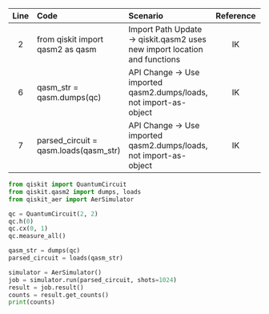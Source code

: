 | Line | Code | Scenario | Reference | Artifact | Refactoring |
| :--: | :--- | :------- | :-------: | :------- | :---------- |
| 2 | from qiskit import qasm2 as qasm | Import Path Update -> qiskit.qasm2 uses new import location and functions | IK | qiskit.qasm2 | from qiskit.qasm2 import dumps, loads |
| 6 | qasm_str = qasm.dumps(qc) | API Change -> Use imported qasm2.dumps/loads, not import-as-object | IK | qiskit.qasm2.dumps | qasm_str = dumps(qc) |
| 7 | parsed_circuit = qasm.loads(qasm_str) | API Change -> Use imported qasm2.dumps/loads, not import-as-object | IK | qiskit.qasm2.loads | parsed_circuit = loads(qasm_str) |

```python
from qiskit import QuantumCircuit
from qiskit.qasm2 import dumps, loads
from qiskit_aer import AerSimulator

qc = QuantumCircuit(2, 2)
qc.h(0)
qc.cx(0, 1)
qc.measure_all()

qasm_str = dumps(qc)
parsed_circuit = loads(qasm_str)

simulator = AerSimulator()
job = simulator.run(parsed_circuit, shots=1024)
result = job.result()
counts = result.get_counts()
print(counts)
```